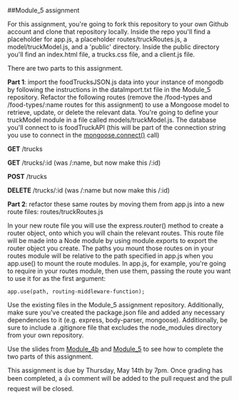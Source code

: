 ##Module_5 assignment	

For this assignment, you're going to fork this repository to your own Github account and clone that repository locally. Inside the repo you'll find a placeholder for app.js, a placeholder routes/truckRoutes.js, a model/truckModel.js, and a 'public' directory. Inside the public directory you'll find an index.html file, a trucks.css file, and a client.js file.

There are two parts to this assignment.

__Part 1__: import the foodTrucksJSON.js data into your instance of mongodb by following the instructions in the dataImport.txt file in the Module_5 repository. Refactor the following routes (remove the /food-types and /food-types/:name routes for this assignment) to use a Mongoose model to retrieve, update, or delete the relevant data. You're going to define your truckModel module in a file called models/truckModel.js. The database you'll connect to is foodTruckAPI (this will be part of the connection string you use to connect in the [mongoose.connect()](http://slides.com/kinakuta/deck-10?token=mIjyUCbk#/14) call)

__GET__ /trucks

__GET__ /trucks/:id (was /:name, but now make this /:id)

__POST__ /trucks

__DELETE__ /trucks/:id (was /:name but now make this /:id)


__Part 2__: refactor these same routes  by moving them from app.js into a new route files: routes/truckRoutes.js 

In your new route file you will use the express.router() method to create a router object, onto which you will chain the relevant routes. This route file will be made into a Node module by using module.exports to export the router object you create. The paths you mount those routes on in your routes module will be relative to the path specified in app.js when you app.use() to mount the route modules. In app.js, for example, you're going to require in your routes module, then use them, passing the route you want to use it for as the first argument:

`app.use(path, routing-middleware-function);`

Use the existing files in the Module_5 assignment repository. Additionally, make sure you've created the package.json file and added any necessary dependencies to it (e.g. express, body-parser, mongoose). Additionally, be sure to include a .gitignore file that excludes the node_modules directory from your own repository.

Use the slides from [Module_4b](http://slides.com/kinakuta/deck-9?token=7P79fPdp#/) and [Module_5](http://slides.com/kinakuta/deck-10?token=mIjyUCbk#/) to see how to complete the two parts of this assignment.

This assignment is due by Thursday, May 14th by 7pm. Once grading has been completed, a :+1: comment will be added to the pull request and the pull request will be closed.

